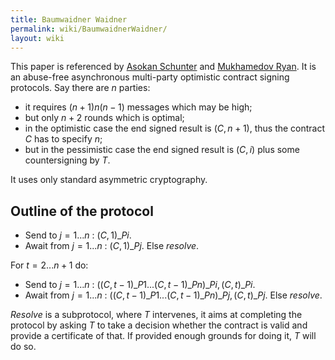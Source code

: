 ```yaml
---
title: Baumwaidner Waidner
permalink: wiki/BaumwaidnerWaidner/
layout: wiki
---
```


This paper is referenced by [Asokan Schunter](/SXP/wiki/AsokanSchunter "wikilink")
and [Mukhamedov Ryan](/SXP/wiki/MukhamedovRyan "wikilink"). It is an abuse-free
asynchronous multi-party optimistic contract signing protocols. Say
there are *n* parties:

-   it requires $(n+1)n(n-1)$ messages which may be high;
-   but only $n+2$ rounds which is optimal;
-   in the optimistic case the end signed result is $(C,n+1)$, thus the
    contract $C$ has to specify $n$;
-   but in the pessimistic case the end signed result is $(C,i)$ plus
    some countersigning by $T$.

It uses only standard asymmetric cryptography.

Outline of the protocol
-----------------------

-   Send to $j=1...n$ : $(C,1)\_{Pi}$.
-   Await from $j=1...n$ : $(C,1)\_{Pj}$. Else *resolve*.

For $t=2...n+1$ do:

-   Send to $j=1...n$ : $((C,t-1)\_{P1}...(C,t-1)\_{Pn})\_{Pi},(C,t)\_{Pi}$.
-   Await from $j=1...n$ : $((C,t-1)\_{P1}...(C,t-1)\_{Pn})\_{Pj},(C,t)\_{Pj}$.
    Else *resolve*.

*Resolve* is a subprotocol, where $T$ intervenes, it aims at completing
the protocol by asking $T$ to take a decision whether the contract is
valid and provide a certificate of that. If provided enough grounds for
doing it, $T$ will do so.


